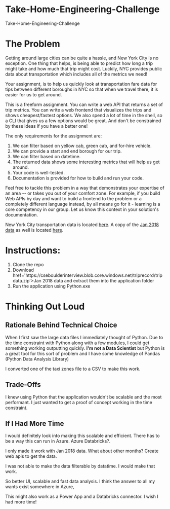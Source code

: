 # Take-Home-Engineering-Challenge
Take-Home-Engineering-Challenge

<h1>The Problem</h1>

Getting around large cities can be quite a hassle, and New York City is no exception. One thing that helps, is being able to predict how long a trip might take and how much that trip might cost. Luckily, NYC provides public data about transportation which includes all of the metrics we need!

Your assignment, is to help us quickly look at transportation fare data for tips between different boroughs in NYC so that when we travel there, it is easier for us to get around.

This is a freeform assignment. You can write a web API that returns a set of trip metrics. You can write a web frontend that visualizes the trips and shows cheapest/fastest options. We also spend a lot of time in the shell, so a CLI that gives us a few options would be great. And don't be constrained by these ideas if you have a better one!

The only requirements for the assignment are:

<ol>
  <li>We can filter based on yellow cab, green cab, and for-hire vehicle.</li>
<li>We can provide a start and end borough for our trip.</li>
<li>We can filter based on datetime.</li>
<li>The returned data shows some interesting metrics that will help us get around.</li>
<li>Your code is well-tested.</li>
<li>Documentation is provided for how to build and run your code.</li>
</ol>

Feel free to tackle this problem in a way that demonstrates your expertise of an area -- or takes you out of your comfort zone. For example, if you build Web APIs by day and want to build a frontend to the problem or a completely different language instead, by all means go for it - learning is a core competency in our group. Let us know this context in your solution's documentation.

New York City transportation data is located <a href='https://www1.nyc.gov/site/tlc/about/tlc-trip-record-data.page'>here</a>. A copy of the <a href='https://cseboulderinterview.blob.core.windows.net/triprecord/tripdata.zip'>Jan 2018 data</a> as well is located <a href='https://cseboulderinterview.blob.core.windows.net/triprecord/tripdata.zip'>here</a>.

<h1>Instructions:</h1>
<ol>
  <li>Clone the repo</li>
  <li>Download href='https://cseboulderinterview.blob.core.windows.net/triprecord/tripdata.zip'>Jan 2018 data</a> and extract them into the application folder</li>
  <li>Run the application using Python.exe</li>
 </ol>
  
  <h1>Thinking Out Loud</h1>
  
  <h2>Rationale Behind Technical Choice</h2>
  When I first saw the large data files I immediately thought of Python. Due to the time constraint with Python along with a few modules, I could get something working outputting quickly. <strong>I'm not a Data Scientist</strong> but Python is a great tool for this sort of problem and I have some knowledge of Pandas (Python Data Analysis Library)
  
  I converted one of the taxi zones file to a CSV to make this work.
  
  <h2>Trade-Offs</h2>
  I knew using Python that the application wouldn't be scalable and the most performant. I just wanted to get a proof of concept working in the time constraint.
  
  <h2>If I Had More Time</h2>
  <p>I would definitely look into making this scalable and efficient. There has to be a way this can run in Azure. Azure Databricks?.</p>
  <p>I only made it work with Jan 2018 data. What about other months? Create web apis to get the data.</p>
  <p>I was not able to make the data filterable by datatime. I would make that work.</p>
  
  So better UI, scalable and fast data analysis. I think the answer to all my wants exist somewhere in Azure, 
  
  This might also work as a Power App and a Databricks connector. I wish I had more time!
  
 
